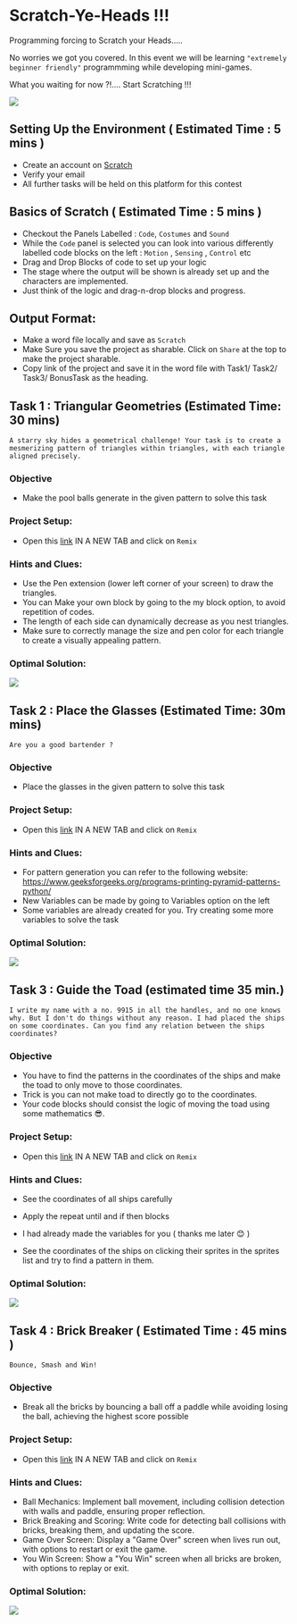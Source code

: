 # Scratch-Ye-Heads !!!

Programming forcing to Scratch your Heads.....

No worries we got you covered. In this event we will be learning `"extremely beginner friendly"` programmming while developing
mini-games.

What you waiting for now ?!.... Start Scratching !!!

![](https://github.com/AranitheOracle/Scratch-Ye-Heads/blob/main/assests/cat.gif)


## Setting Up the Environment ( Estimated Time : 5 mins )
- Create an account on [Scratch](https://scratch.mit.edu/)
- Verify your email
- All further tasks will be held on this platform for this contest

## Basics of Scratch ( Estimated Time : 5 mins )
- Checkout the Panels Labelled : `Code`, `Costumes` and `Sound` 
- While the `Code` panel is selected you can look into various differently labelled code blocks on the left : `Motion` , `Sensing` , `Control` etc
- Drag and Drop Blocks of code to set up your logic
- The stage where the output will be shown is already set up and the characters are implemented.
- Just think of the logic and drag-n-drop blocks and progress.

## Output Format:
- Make a word file locally and save as `Scratch`
- Make Sure you save the project as sharable. Click on `Share` at the top to make the project sharable.
- Copy link of the project and save it in the word file with Task1/ Task2/ Task3/ BonusTask as the heading.

## Task 1 : Triangular Geometries (Estimated Time: 30 mins)

`A starry sky hides a geometrical challenge! Your task is to create a mesmerizing pattern of triangles within triangles, with each triangle aligned precisely.`

### Objective
- Make the pool balls generate in the given pattern to solve this task

### Project Setup:

- Open this [link](https://scratch.mit.edu/projects/1064843591) IN A NEW TAB and click on `Remix`

### Hints and Clues:
- Use the Pen extension (lower left corner of your screen) to draw the triangles.
- You can Make your own block by going to the my block option, to avoid repetition of codes.
- The length of each side can dynamically decrease as you nest triangles.
- Make sure to correctly manage the size and pen color for each triangle to create a visually appealing pattern.

### Optimal Solution: 

![](https://github.com/AranitheOracle/Scratch-Ye-Heads/blob/main/assests/sol1.gif)

## Task 2 : Place the Glasses (Estimated Time: 30m mins) 
 
 `Are you a good bartender ?`

### Objective
- Place the glasses in the given pattern to solve this task

### Project Setup:
- Open this [link](https://scratch.mit.edu/projects/1066889149) IN A NEW TAB and click on `Remix`

### Hints and Clues:
- For pattern generation you can refer to the following website: https://www.geeksforgeeks.org/programs-printing-pyramid-patterns-python/
- New Variables can be made by going to Variables option on the left
- Some variables are already created for you. Try creating some more variables to solve the task


### Optimal Solution: 
![](https://github.com/AranitheOracle/Scratch-Ye-Heads/blob/main/assests/pranabsol.gif)


## Task 3 : Guide the Toad (estimated time 35 min.) 


`I write my name with a no. 9915 in all the handles, and no one knows why. But I don't do things without any reason. I had placed the ships on some coordinates. Can you find any relation between the ships coordinates?`


### Objective  
- You have to find the patterns in the coordinates of the ships and make the toad to only move to those coordinates. 
- Trick is you can not make toad to directly go to the coordinates. 
- Your code blocks should consist the logic of moving the toad using some mathematics 😎. 


### Project Setup:
- Open this [link](https://scratch.mit.edu/projects/1067720500) IN A NEW TAB and click on `Remix`

### Hints and Clues:

-  See the coordinates of all ships carefully 

- Apply the repeat until and if then blocks 

- I had already made the variables for you ( thanks me later 😊 ) 

- See the coordinates of the ships on clicking their sprites in the sprites list and try to find a pattern in them.

### Optimal Solution: 
![](https://github.com/AranitheOracle/Scratch-Ye-Heads/blob/main/assests/rohitsol.gif)

## Task 4 : Brick Breaker ( Estimated Time : 45 mins )

`Bounce, Smash and Win!`

### Objective  
- Break all the bricks by bouncing a ball off a paddle while avoiding losing the ball, achieving the highest score possible

### Project Setup:
- Open this [link](https://scratch.mit.edu/projects/1067142869) IN A NEW TAB and click on `Remix`

### Hints and Clues:
- Ball Mechanics: Implement ball movement, including collision detection with walls and paddle, ensuring proper reflection.
- Brick Breaking and Scoring: Write code for detecting ball collisions with bricks, breaking them, and updating the score.
- Game Over Screen: Display a "Game Over" screen when lives run out, with options to restart or exit the game.
- You Win Screen: Show a "You Win" screen when all bricks are broken, with options to replay or exit.

### Optimal Solution: 
![](https://github.com/AranitheOracle/Scratch-Ye-Heads/blob/main/assests/sharathsol.gif)


